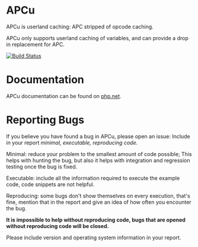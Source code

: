 APCu
====

APCu is userland caching: APC stripped of opcode caching.

APCu only supports userland caching of variables, and can provide a drop in replacement for APC.

[![Build Status](https://travis-ci.org/krakjoe/apcu.svg?branch=master)](https://travis-ci.org/krakjoe/apcu)

Documentation
============

APCu documentation can be found on [php.net](http://php.net/apcu).

Reporting Bugs
=============

If you believe you have found a bug in APCu, please open an issue: Include in your report *minimal, executable, reproducing code*.

Minimal: reduce your problem to the smallest amount of code possible; This helps with hunting the bug, but also it helps with integration and regression testing once the bug is fixed.

Executable: include all the information required to execute the example code, code snippets are not helpful.

Reproducing: some bugs don't show themselves on every execution, that's fine, mention that in the report and give an idea of how often you encounter the bug.

__It is impossible to help without reproducing code, bugs that are opened without reproducing code will be closed.__

Please include version and operating system information in your report.
